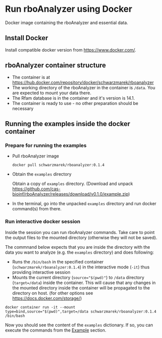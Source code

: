 # Run rboAnalyzer using Docker

Docker image containing the rboAnalyzer and essential data.

## Install Docker

Install compatible docker version from https://www.docker.com/.


## rboAnalyzer container structure
- The container is at https://hub.docker.com/repository/docker/schwarzmarek/rboanalyzer
- The working directory of the rboAnalyzer in the container is `/data`. You are expected to mount your data there.
- The Rfam database is in the container and it's version is 14.1.
- The container is ready to use - no other preparation should be necessary

## Running the examples inside the docker container
### Prepare for running the examples
- Pull rboAnalyzer image
    ```
    docker pull schwarzmarek/rboanalyzer:0.1.4
    ```

- Obtain the `examples` directory

    Obtain a copy of `examples` directory. (Download and unpack https://github.com/cas-bioinf/rboAnalyzer/releases/download/v0.1.0/example.zip)

- In the terminal, go into the unpacked `examples` directory and run docker command(s) from there.

### Run interactive docker session 
Inside the session you can run rboAnalyzer commands. Take care to point the output files to the mounted directory (otherwise they will not be saved).

The commnand below expects that you are inside the directory with the data you want to analyze (e.g. the `examples` directory) and does following:
- Runs the `/bin/bash` in the specified container (`schwarzmarek/rboanalyzer:0.1.4`) in the interactive mode (`-it`) thus providing interactive session
- Mounts the current directory (`source="$(pwd)"`) to `/data` directory (`target=/data`) inside the container. This will cause that any changes in the mounted directory inside the container will be propagated to the directory on host. (for other options see https://docs.docker.com/storage/)

```
docker container run -it --mount type=bind,source="$(pwd)",target=/data schwarzmarek/rboanalyzer:0.1.4 /bin/bash
```

Now you should see the content of the `examples` dictionary. If so, you can execute the commands from the [Example](../readme.md#Example) section.
